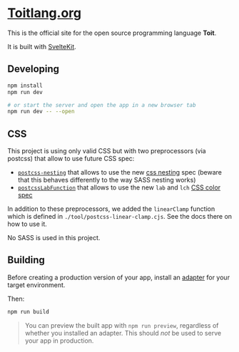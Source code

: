 # [Toitlang.org](https://toitlang.org)

This is the official site for the open source programming language **Toit**.

It is built with [SvelteKit](https://kit.svelte.dev).

## Developing

```bash
npm install
npm run dev

# or start the server and open the app in a new browser tab
npm run dev -- --open
```

## CSS

This project is using only valid CSS but with two preprocessors (via postcss)
that allow to use future CSS spec:

- [`postcss-nesting`](https://www.npmjs.com/package/postcss-nesting) that allows
  to use the new [css nesting](https://drafts.csswg.org/css-nesting-1/) spec
  (beware that this behaves differently to the way SASS nesting works)
- [`postcssLabFunction`](https://www.npmjs.com/package/postcss-lab-function)
  that allows to use the new `lab` and `lch` [CSS color
  spec](https://drafts.csswg.org/css-color/#specifying-lab-lch)

In addition to these preprocessors, we added the `linearClamp` function which
is defined in `./tool/postcss-linear-clamp.cjs`. See the docs there on how to
use it.

No SASS is used in this project.

## Building

Before creating a production version of your app, install an
[adapter](https://kit.svelte.dev/docs#adapters) for your target environment.

Then:

```bash
npm run build
```

> You can preview the built app with `npm run preview`, regardless of whether you installed an adapter. This should _not_ be used to serve your app in production.
